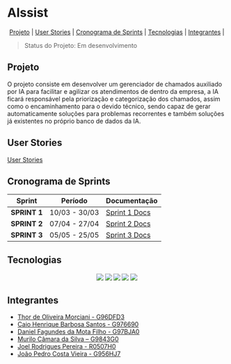 
# AIssist 


<p align="center">
  <a href ="#projeto"> Projeto</a>  |
  <a href ="#UserStories"> User Stories</a>  |
  <a href ="#sprint"> Cronograma de Sprints</a>  |
  <a href ="#tecnologias">Tecnologias</a> |
  <a href ="#integrantes"> Integrantes</a> |
</p>

> Status do Projeto: Em desenvolvimento 


## Projeto <a id="projeto"></a>

O projeto consiste em desenvolver um gerenciador de chamados auxiliado por IA para facilitar e agilizar os atendimentos de dentro da empresa, a IA ficará responsável pela
priorização e categorização dos chamados, assim como o encaminhamento para o devido técnico, sendo capaz de gerar automaticamente soluções para problemas recorrentes e 
também soluções já existentes no próprio banco de dados da IA.

## User Stories <a id="UserStories">
  [User Stories](./UserStories.txt)

## Cronograma de Sprints <a id="sprint"></a>

| Sprint          |    Período    | Documentação                                     |
| --------------- | :-----------: | ------------------------------------------------ |
|  **SPRINT 1** | 10/03 - 30/03 | [Sprint 1 Docs](./UserStories.txt) |
|  **SPRINT 2** | 07/04 - 27/04 | [Sprint 2 Docs](./docs/processo/sprints/sprint-2/README.md) |
|  **SPRINT 3** | 05/05 - 25/05 | [Sprint 3 Docs](./docs/processo/sprints/sprint-3/README.md) |

##  Tecnologias <a id="tecnologias"></a>

<h4 align="center">
 <a href="https://www.typescriptlang.org/"><img src="https://img.shields.io/badge/TypeScript-3178C6?style=for-the-badge&logo=typescript&logoColor=white"></a>
 <a href="https://www.angular.dev/"><img src="https://img.shields.io/badge/angular-%23DD0031.svg?style=for-the-badge&logo=angular&logoColor=white"/></a>
 <a href="https://www.dotnet.microsoft.com/pt-br/languages/csharp/"><img src="https://img.shields.io/badge/c%23-%23239120.svg?style=for-the-badge&logo=csharp&logoColor=white"/></a> 
 <a href="https://github.com/"><img src="https://img.shields.io/badge/github-%23121011.svg?style=for-the-badge&logo=github&logoColor=white"/></a>
 <a href="https://www.figma.com/"><img src="https://img.shields.io/badge/Figma-F24E1E?style=for-the-badge&logo=figma&logoColor=white"/></a>

</h4>


## Integrantes <a id="integrantes"></a>

- [Thor de Oliveira Morciani - G96DFD3](https://github.com/ThorMorciani)
- [Caio Henrique Barbosa Santos - G976690](https://github.com/CaioHennrique)
- [Daniel Fagundes da Mota Filho - G97BJA0](https://github.com/DANFAGUNDES0)
- [Murilo Câmara da Silva – G9843G0](https://github.com/MuriloCSilva)
- [Joel Rodrigues Pereira - R0507H0](https://github.com/JoelRP00)
- [João Pedro Costa Vieira - G956HJ7](https://github.com/JoaoPcvv)